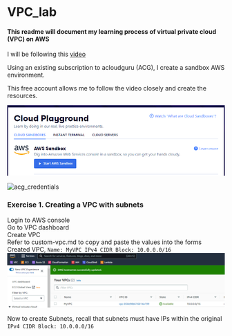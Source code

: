 # VPC_lab  
#### This readme will document my learning process of virtual private cloud (VPC) on AWS  

I will be following this [video](https://www.youtube.com/watch?v=g2JOHLHh4rI)  

<!-- ![alttext](/images/filename) -->

Using an existing subscription to acloudguru (ACG), I create a sandbox AWS environment.  
  
This free account allows me to follow the video closely and create the resources.  

![acg_aws](/images/acg_aws.png)

![acg_credentials](/images/acg_credentials.png)

###  Exercise 1. Creating a VPC with subnets  



Login to AWS console  
Go to VPC dashboard  
Create VPC  
Refer to custom-vpc.md to copy and paste the values into the forms  
Created VPC, `Name: MyVPC IPv4 CIDR Block: 10.0.0.0/16`
![](/images/vpc_cidr.png)

Now to create Subnets, recall that subnets must have IPs within the original `IPv4 CIDR Block: 10.0.0.0/16`  

